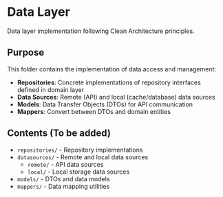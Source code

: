 # Data Layer

Data layer implementation following Clean Architecture principles.

## Purpose
This folder contains the implementation of data access and management:
- **Repositories**: Concrete implementations of repository interfaces defined in domain layer
- **Data Sources**: Remote (API) and local (cache/database) data sources
- **Models**: Data Transfer Objects (DTOs) for API communication
- **Mappers**: Convert between DTOs and domain entities

## Contents (To be added)
- `repositories/` - Repository implementations
- `datasources/` - Remote and local data sources
  - `remote/` - API data sources
  - `local/` - Local storage data sources
- `models/` - DTOs and data models
- `mappers/` - Data mapping utilities
